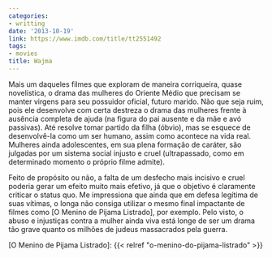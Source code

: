 ```yaml
---
categories:
- writting
date: '2013-10-19'
link: https://www.imdb.com/title/tt2551492
tags:
- movies
title: Wajma
---
```


Mais um daqueles filmes que exploram de maneira corriqueira, quase novelística, o drama das mulheres do Oriente Médio que precisam se manter virgens para seu possuidor oficial, futuro marido. Não que seja ruim, pois ele desenvolve com certa destreza o drama das mulheres frente à ausência completa de ajuda (na figura do pai ausente e da mãe e avó passivas). Até resolve tomar partido da filha (óbvio), mas se esquece de desenvolvê-la como um ser humano, assim como acontece na vida real. Mulheres ainda adolescentes, em sua plena formação de caráter, são julgadas por um sistema social injusto e cruel (ultrapassado, como em determinado momento o próprio filme admite).

Feito de propósito ou não, a falta de um desfecho mais incisivo e cruel poderia gerar um efeito muito mais efetivo, já que o objetivo é claramente criticar o status quo. Me impressiona que ainda que em defesa legítima de suas vítimas, o longa não consiga utilizar o mesmo final impactante de filmes como [O Menino de Pijama Listrado], por exemplo. Pelo visto, o abuso e injustiças contra a mulher ainda viva está longe de ser um drama tão grave quanto os milhões de judeus massacrados pela guerra.

[O Menino de Pijama Listrado]: {{< relref "o-menino-do-pijama-listrado" >}}